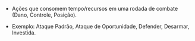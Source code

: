 
- Ações que consomem tempo/recursos em uma rodada de combate (Dano, Controle, Posição).

- Exemplo: Ataque Padrão, Ataque de Oportunidade, Defender, Desarmar, Investida.
